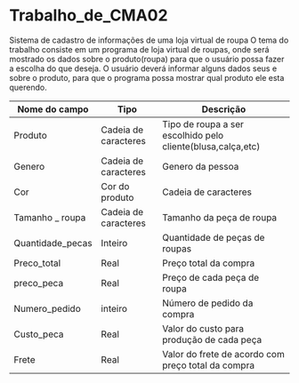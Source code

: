 # Trabalho_de_CMA02

Sistema de cadastro  de informações de uma loja virtual de roupa
O tema do trabalho consiste em um programa de loja virtual de roupas, onde será mostrado os dados sobre o produto(roupa) para que o usuário possa fazer a escolha do que deseja.
O usuário deverá informar alguns dados seus e sobre o produto, para que o programa possa mostrar qual produto ele esta querendo.


|Nome do campo|Tipo|Descrição|
|-------------|----|---------|
|Produto|Cadeia de caracteres|Tipo de roupa a ser escolhido pelo cliente(blusa,calça,etc)|
Genero|Cadeia de caracteres|Genero da pessoa|
Cor|Cor do produto|Cadeia de caracteres|Cor da peça de roupa|
Tamanho _ roupa|Cadeia de caracteres|Tamanho da peça de roupa|
Quantidade_pecas|Inteiro|Quantidade de peças de roupas|
Preco_total|Real|Preço total da compra|
preco_peca|Real|Preço de cada peça de roupa|
Numero_pedido|inteiro|Número de pedido da compra|
Custo_peca|Real|Valor do custo para produção de cada  peça |
Frete|Real|Valor do frete de acordo com preço total da compra|
